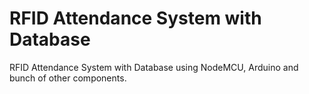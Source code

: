 # RFID Attendance System with Database 
RFID Attendance System with Database using NodeMCU, Arduino and bunch of other components.

